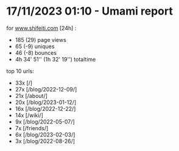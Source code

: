 # 17/11/2023 01:10 - Umami report
for www.shifeiti.com [24h] :

 - 185 (29) page views
 - 65 (-9) uniques
 - 46 (-8) bounces
 - 4h 34' 51'' (1h 32' 19'') totaltime


top 10 urls:
 - 33x [/]
 - 27x [/blog/2022-12-09/]
 - 21x [/about/]
 - 20x [/blog/2023-01-12/]
 - 16x [/blog/2022-12-22/]
 - 14x [/wiki/]
 - 9x [/blog/2022-05-07/]
 - 7x [/friends/]
 - 6x [/blog/2023-02-03/]
 - 3x [/blog/2022-08-26/]


